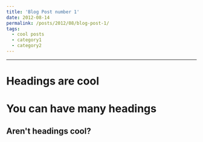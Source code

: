 ```yaml
---
title: 'Blog Post number 1'
date: 2012-08-14
permalink: /posts/2012/08/blog-post-1/
tags:
  - cool posts
  - category1
  - category2
---
```


********************
Headings are cool
======

You can have many headings
======

Aren't headings cool?
------
